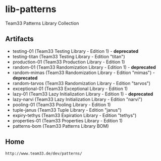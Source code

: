 # lib-patterns
Team33 Patterns Library Collection

## Artifacts

* testing-01 (Team33 Testing Library - Edition 1) - **deprecated**
* testing-titan (Team33 Testing Library - Edition "titan")
* production-01 (Team33 Production Library - Edition 1)
* random-01 (Team33 Randomization Library - Edition 1) - **deprecated**
* random-mimas (Team33 Randomization Library - Edition "mimas") - **deprecated**
* random-tarvos (Team33 Randomization Library - Edition "tarvos")
* exceptional-01 (Team33 Exceptional Library - Edition 1)
* lazy-01 (Team33 Lazy Initialization Library - Edition 1) - **deprecated**
* lazy-narvi (Team33 Lazy Initialization Library - Edition "narvi")
* pooling-01 (Team33 Pooling Library - Edition 1)
* tuple-janus (Team33 Tuple Library - Edition "janus")
* expiry-tethys (Team33 Expiration Library - Edition "tethys")
* properties-01 (Team33 Properties Library - Edition 1)
* patterns-bom (Team33 Patterns Library BOM)

## Home

    http://www.team33.de/dev/patterns/
